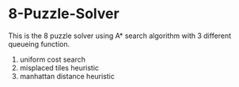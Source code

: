 # 8-Puzzle-Solver
This is the 8 puzzle solver using A* search algorithm with 3 different queueing function.
1. uniform cost search
2. misplaced tiles heuristic
3. manhattan distance heuristic
